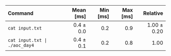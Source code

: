 | Command | Mean [ms] | Min [ms] | Max [ms] | Relative |
|:---|---:|---:|---:|---:|
| `cat input.txt` | 0.4 ± 0.0 | 0.2 | 0.9 | 1.00 ± 0.20 |
| `cat input.txt \| ./aoc_day4` | 0.4 ± 0.1 | 0.2 | 0.8 | 1.00 |
